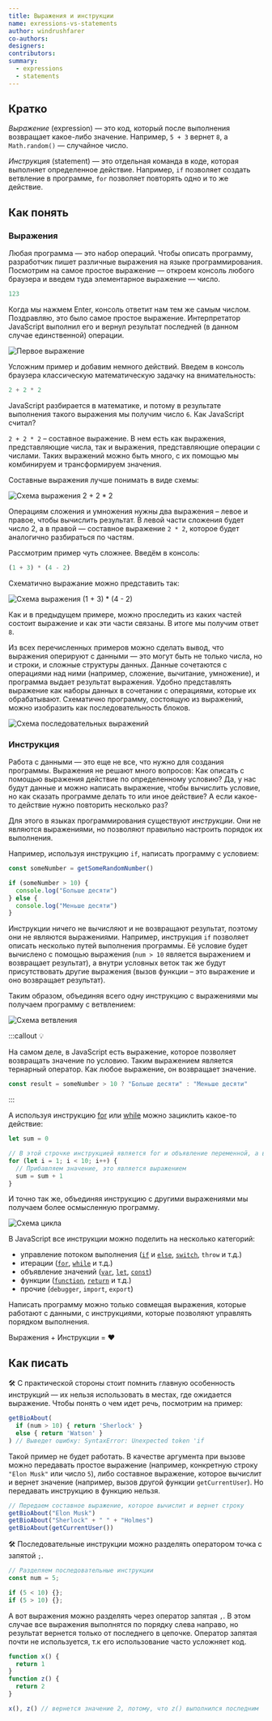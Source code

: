 ```yaml
---
title: Выражения и инструкции
name: exressions-vs-statements
author: windrushfarer
co-authors:
designers:
contributors:
summary:
  - expressions
  - statements
---
```


## Кратко

_Выражение_ (expression) — это код, который после выполнения возвращает какое-либо значение. Например, `5 + 3` вернет `8`, а `Math.random()` — случайное число.

_Инструкция_ (statement) — это отдельная команда в коде, которая выполняет определенное действие. Например, `if` позволяет создать ветвление в программе, `for` позволяет повторять одно и то же действие.

## Как понять

### Выражения

Любая программа — это набор операций. Чтобы описать программу, разработчик пишет различные выражения на языке программирования. Посмотрим на самое простое выражение — откроем консоль любого браузера и введем туда элементарное выражение — число.

```js
123
```

Когда мы нажмем Enter, консоль ответит нам тем же самым числом. Поздравляю, это было самое простое выражение. Интерпретатор JavaScript выполнил его и вернул результат последней (в данном случае единственной) операции.

![Первое выражение](/assets/images/posts/js/expressions-vs-statements/first-expression.png)

Усложним пример и добавим немного действий. Введем в консоль браузера классическую математическую задачку на внимательность:

```js
2 + 2 * 2
```

JavaScript разбирается в математике, и потому в результате выполнения такого выражения мы получим число `6`. Как JavaScript считал?

`2 + 2 * 2` – составное выражение. В нем есть как выражения, представляющие числа, так и выражения, представляющие операции с числами. Таких выражений можно быть много, с их помощью мы комбинируем и трансформируем значения.

Составные выражения лучше понимать в виде схемы:

![Схема выражения 2 + 2 * 2](/assets/images/posts/js/expressions-vs-statements/expression-tree-2.png)

Операциям сложения и умножения нужны два выражения – левое и правое, чтобы вычислить результат. В левой части сложения будет число 2, а в правой — составное выражение `2 * 2`, которое будет аналогично разбираться по частям.

Рассмотрим пример чуть сложнее. Введём в консоль:

<!-- чтобы не выставлял ; спереди -->
<!-- prettier-ignore  -->
```js
(1 + 3) * (4 - 2)
```

Схематично выражание можно представить так:

![Схема выражения (1 + 3) * (4 - 2)](/assets/images/posts/js/expressions-vs-statements/expressions-tree-last.png)

Как и в предыдущем примере, можно проследить из каких частей состоит выражение и как эти части связаны. В итоге мы получим ответ `8`.

Из всех перечисленных примеров можно сделать вывод, что выражения оперируют с данными — это могут быть не только числа, но и строки, и сложные структуры данных. Данные сочетаются с операциями над ними (например, сложение, вычитание, умножение), и программа выдает результат выражения. Удобно представлять выражение как наборы данных в сочетании с операциями, которые их обрабатывают. Схематично программу, состоящую из выражений, можно изобразить как последовательность блоков.

![Схема последовательных выражений](/assets/images/posts/js/expressions-vs-statements/expressions.png)

### Инструкция

Работа с данными — это еще не все, что нужно для создания программы. Выражения не решают много вопросов: Как описать с помощью выражения действие по определенному условию? Да, у нас будут данные и можно написать выражение, чтобы вычислить условие, но как сказать программе делать то или иное действие? А если какое-то действие нужно повторить несколько раз?

Для этого в языках программирования существуют _инструкции_. Они не являются выражениями, но позволяют правильно настроить порядок их выполнения.

Например, используя инструкцию `if`, написать программу с условием:

```js
const someNumber = getSomeRandomNumber()

if (someNumber > 10) {
  console.log("Больше десяти")
} else {
  console.log("Меньше десяти")
}
```

Инструкции ничего не вычисляют и не возвращают результат, поэтому они не являются выражениями. Например, инструкция `if` позволяет описать несколько путей выполнения программы. Её условие будет вычислено с помощью выражения (`num > 10` является выражением и возвращает результат), а внутри условных веток так же будут присутствовать другие выражения (вызов функции – это выражение и оно возвращает результат).

Таким образом, объединяя всего одну инструкцию с выражениями мы получаем программу с ветвлением:

![Схема ветвления](/assets/images/posts/js/expressions-vs-statements/if-statement-block.png)

:::callout 💡

На самом деле, в JavaScript есть выражение, которое позволяет возвращать значение по условию. Таким выражением является тернарный оператор. Как любое выражение, он возвращает значение.

```js
const result = someNumber > 10 ? "Больше десяти" : "Меньше десяти"
```

:::

А используя инструкцию [for](/js/doka/for) или [while](/js/doka/while) можно зациклить какое-то действие:

```js
let sum = 0

// В этой строчке инструкцией является for и объявление переменной, а все остальное — выражения
for (let i = 1; i < 10; i++) {
  // Прибавляем значение, это является выражением
  sum = sum + 1
}
```

И точно так же, объединяя инструкцию с другими выражениями мы получаем более осмысленную программу.

![Схема цикла](/assets/images/posts/js/expressions-vs-statements/loop-statement.png)

В JavaScript все инструкции можно поделить на несколько категорий:

- управление потоком выполнения ([`if`](/js/doka/if-else) и [`else`](/js/doka/if-else), [`switch`](/js/doka/switch), `throw` и т.д.)
- итерации ([`for`](/js/doka/for), [`while`](/js/doka/while) и т.д.)
- объявление значений ([`var`](/js/doka/var-let), [`let`](/js/doka/var-let), [`const`](/js/doka/const))
- функции ([`function`](/js/doka/function), [`return`](/js/doka/return) и т.д.)
- прочие (`debugger`, `import`, `export`)

Написать программу можно только совмещая выражения, которые работают с данными, с инструкциями, которые позволяют управлять порядком выполнения.

Выражения + Инструкции = ❤️

## Как писать

🛠 С практической стороны стоит помнить главную особенность инструкций — их нельзя использовать в местах, где ожидается выражение. Чтобы понять о чем идет речь, посмотрим на пример:

```js
getBioAbout(
  if (num > 10) { return 'Sherlock' }
  else { return 'Watson' }
) // Выведет ошибку: SyntaxError: Unexpected token 'if
```

Такой пример не будет работать. В качестве аргумента при вызове можно передавать простое выражение (например, конкретную строку `"Elon Musk"` или число `5`), либо составное выражение, которое вычислит и вернет значение (например, вызов другой функции `getCurrentUser`). Но передавать инструкцию в функцию нельзя.

```js
// Передаем составное выражение, которое вычислит и вернет строку
getBioAbout("Elon Musk")
getBioAbout("Sherlock" + " " + "Holmes")
getBioAbout(getCurrentUser())
```

🛠 Последовательные инструкции можно разделять оператором точка с запятой `;`.

<!-- prettier-ignore -->
```js
// Разделяем последовательные инструкции
const num = 5;

if (5 < 10) {};
if (5 > 10) {};
```

А вот выражения можно разделять через оператор запятая `,`. В этом случае все выражения выполнятся по порядку слева направо, но результат вернется только от последнего в цепочке. Оператор запятая почти не используется, т.к его использование часто усложняет код.

```js
function x() {
  return 1
}
function z() {
  return 2
}

x(), z() // вернется значение 2, потому, что z() выполнился последним
```
